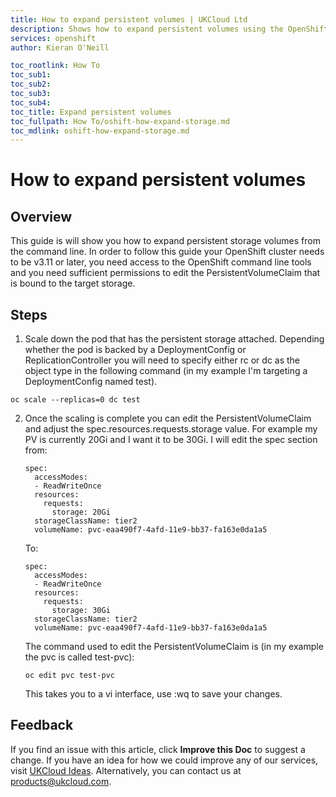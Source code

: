 ```yaml
---
title: How to expand persistent volumes | UKCloud Ltd
description: Shows how to expand persistent volumes using the OpenShift CLI
services: openshift
author: Kieran O'Neill

toc_rootlink: How To
toc_sub1: 
toc_sub2:
toc_sub3:
toc_sub4:
toc_title: Expand persistent volumes
toc_fullpath: How To/oshift-how-expand-storage.md
toc_mdlink: oshift-how-expand-storage.md
---
```


# How to expand persistent volumes

## Overview

This guide is will show you how to expand persistent storage volumes from the command line. In order to follow this guide your OpenShift cluster needs to be v3.11 or later, you need access to the OpenShift command line tools and you need sufficient permissions to edit the PersistentVolumeClaim that is bound to the target storage.

## Steps

1. Scale down the pod that has the persistent storage attached. Depending whether the pod is backed by a DeploymentConfig or    ReplicationController you will need to specify either rc or dc as the object type in the following command (in my example    I'm targeting a DeploymentConfig named test).

  `oc scale --replicas=0 dc test`

2. Once the scaling is complete you can edit the PersistentVolumeClaim and adjust the spec.resources.requests.storage value. For example my PV is currently 20Gi and I want it to be 30Gi. I will edit the spec section from:
  
   ```
   spec:
     accessModes:
     - ReadWriteOnce
     resources:
       requests:
         storage: 20Gi
     storageClassName: tier2
     volumeName: pvc-eaa490f7-4afd-11e9-bb37-fa163e0da1a5
   ```

   To:

   ```
   spec:
     accessModes:
     - ReadWriteOnce
     resources:
       requests:
         storage: 30Gi
     storageClassName: tier2
     volumeName: pvc-eaa490f7-4afd-11e9-bb37-fa163e0da1a5
     ```
  
   The command used to edit the PersistentVolumeClaim is (in my example the pvc is called test-pvc):
  
   `oc edit pvc test-pvc`
  
   This takes you to a vi interface, use :wq to save your changes.
   
## Feedback

If you find an issue with this article, click **Improve this Doc** to suggest a change. If you have an idea for how we could improve any of our services, visit [UKCloud Ideas](https://ideas.ukcloud.com). Alternatively, you can contact us at <products@ukcloud.com>.
